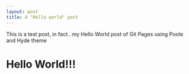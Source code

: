```yaml
---
layout: post
title: A "Hello world" post
---
```


This is a test post, in fact.. my Hello World post of Git Pages using Poole and Hyde theme

# Hello World!!!